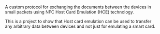 A custom protocol for exchanging the documents between the devices in small packets using NFC Host Card Emulation (HCE) technology.

This is a project to show that Host card emulation can be used to transfer any arbitrary data between devices and not just for emulating a smart card.
